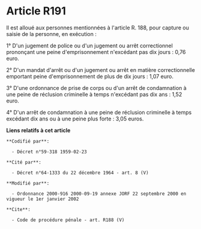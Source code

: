 # Article R191

Il est alloué aux personnes mentionnées à l'article R. 188, pour capture ou saisie de la personne, en exécution : 

1° D'un jugement de police ou d'un jugement ou arrêt correctionnel prononçant une peine d'emprisonnement n'excédant pas dix
jours : 0,76 euro. 

2° D'un mandat d'arrêt ou d'un jugement ou arrêt en matière correctionnelle emportant peine d'emprisonnement de plus de dix
jours : 1,07 euro. 

3° D'une ordonnance de prise de corps ou d'un arrêt de condamnation à une peine de réclusion criminelle à temps n'excédant
pas dix ans : 1,52 euro. 

4° D'un arrêt de condamnation à une peine de réclusion criminelle à temps excédant dix ans ou à une peine plus forte : 3,05
euros.

**Liens relatifs à cet article**

	**Codifié par**:

	  - Décret n°59-318 1959-02-23

	**Cité par**:

	  - Décret n°64-1333 du 22 décembre 1964 - art. 8 (V)

	**Modifié par**:

	  - Ordonnance 2000-916 2000-09-19 annexe JORF 22 septembre 2000 en vigueur le 1er janvier 2002

	**Cite**:

	  - Code de procédure pénale - art. R188 (V)
